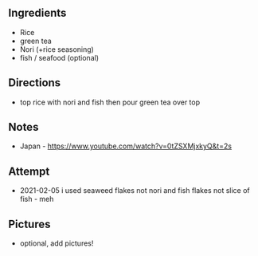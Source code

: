 ## Ingredients
* Rice
* green tea
* Nori (+rice seasoning)
* fish / seafood (optional)

## Directions
* top rice with nori and fish then pour green tea over top

## Notes
* Japan - https://www.youtube.com/watch?v=0tZSXMjxkyQ&t=2s

## Attempt
* 2021-02-05 i used seaweed flakes not nori and fish flakes not slice of fish - meh

## Pictures
* optional, add pictures!
